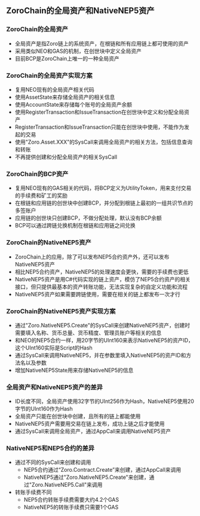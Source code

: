 ## ZoroChain的全局资产和NativeNEP5资产
### ZoroChain的全局资产
* 全局资产是指Zoro链上的系统资产，在根链和所有应用链上都可使用的资产
* 采用类似NEO和GAS的机制，在创世块中定义全局资产
* 目前BCP是ZoroChain上唯一的一种全局资产

### ZoroChain的全局资产实现方案
* 复用NEO现有的全局资产相关代码
* 使用AssetState来存储全局资产的相关信息
* 使用AccountState来存储每个账号的全局资产余额
* 使用RegisterTransaction和IssueTransaction在创世块中定义和分配全局资产
* RegisterTransaction和IssueTransaction只能在创世块中使用，不能作为发起的交易
* 使用"Zoro.Asset.XXX"的SysCall来调用全局资产的相关方法，包括信息查询和转账
* 不再提供创建和分配全局资产的相关SysCall

### ZoroChain的BCP资产
* 复用NEO现有的GAS相关的代码，将BCP定义为UtilityToken，用来支付交易的手续费和矿工的奖励
* 在根链和应用链的创世块中创建BCP，并分配到根链上最初的一组共识节点的多签账户
* 应用链的创世块只创建BCP，不做分配处理，默认没有BCP余额
* BCP可以通过跨链兑换机制在根链和应用链之间兑换

### ZoroChain的NativeNEP5资产
* ZoroChain上的应用，除了可以发布NEP5合约资产外，还可以发布NativeNEP5资产
* 相比NEP5合约资产，NativeNEP5的处理速度会更快，需要的手续费也更低
* NativeNEP5资产是用C#代码实现的链上资产，模仿了NEP5合约资产的相关接口，但只提供最基本的资产转账功能，无法实现复杂的自定义功能和流程
* NativeNEP5资产如果需要跨链使用，需要在相关的链上都发布一次才行

### ZoroChain的NativeNEP5资产实现方案
* 通过"Zoro.NativeNEP5.Create"的SysCall来创建NativeNEP5资产，创建时需要填入名称、货币总量、货币精度、管理员账户等相关的信息
* 和NEO的NEP5合约一样，用20字节的UInt160来表示NativeNEP5的资产ID，这个UInt160实际是Script的Hash
* 通过SysCall来调用NativeNEP5，并在参数里填入NativeNEP5的资产ID和方法名以及参数
* 增加NativeNEP5State用来存储NativeNEP5的信息

### 全局资产和NativeNEP5资产的差异
* ID长度不同，全局资产使用32字节的UInt256作为Hash，NativeNEP5使用20字节的UInt160作为Hash
* 全局资产只能在创世块中创建，且所有的链上都能使用
* NativeNEP5资产需要用交易在链上发布，成功上链之后才能使用
* 通过SysCall来调用全局资产，通过AppCall来调用NativeNEP5资产

### NativeNEP5和NEP5合约的差异
* 通过不同的SysCall来创建和调用
  * NEP5合约通过“Zoro.Contract.Create”来创建，通过AppCall来调用
  * NativeNEP5通过"Zoro.NativeNEP5.Create"来创建，通过"Zoro.NativeNEP5.Call"来调用
* 转账手续费不同
  * NEP5合约转账手续费需要大约4.2个GAS
  * NativeNEP5的转账手续费只需要1个GAS  
